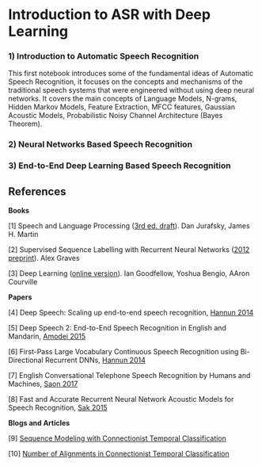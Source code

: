 Introduction to ASR with Deep Learning
======================================

### 1) Introduction to Automatic Speech Recognition

This first notebook introduces some of the fundamental ideas of Automatic Speech Recognition, it focuses on the concepts and mechanisms of the traditional speech systems that were engineered without using deep neural networks. It covers the main concepts of Language Models, N-grams, Hidden Markov Models, Feature Extraction, MFCC features, Gaussian Acoustic Models, Probabilistic Noisy Channel Architecture (Bayes Theorem).

### 2) Neural Networks Based Speech Recognition

### 3) End-to-End Deep Learning Based Speech Recognition

## References

**Books**

[1] Speech and Language Processing ([3rd ed. draft](https://web.stanford.edu/~jurafsky/slp3/)). Dan Jurafsky, James H. Martin

[2] Supervised Sequence Labelling with Recurrent Neural Networks ([2012 preprint](https://www.cs.toronto.edu/~graves/preprint.pdf)). Alex Graves

[3] Deep Learning ([online version](https://www.deeplearningbook.org/)). Ian Goodfellow, Yoshua Bengio, AAron Courville

**Papers**

[4] Deep Speech: Scaling up end-to-end speech recognition, [Hannun 2014](https://arxiv.org/abs/1412.5567v2)

[5] Deep Speech 2: End-to-End Speech Recognition in English and Mandarin, [Amodei 2015](https://arxiv.org/abs/1512.02595v1)

[6] First-Pass Large Vocabulary Continuous Speech Recognition using Bi-Directional Recurrent DNNs, [Hannun 2014](https://arxiv.org/abs/1408.2873v2)

[7] English Conversational Telephone Speech Recognition by Humans and Machines, [Saon 2017](https://arxiv.org/abs/1703.02136v1)

[8] Fast and Accurate Recurrent Neural Network Acoustic Models for Speech Recognition, [Sak 2015](https://arxiv.org/abs/1507.06947)

**Blogs and Articles**

[9] [Sequence Modeling with Connectionist Temporal Classification](https://distill.pub/2017/ctc/)

[10] [Number of Alignments in Connectionist Temporal Classification](https://leimao.github.io/blog/CTC-Alignment-Combinations/)
